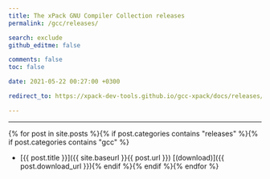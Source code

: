 ```yaml
---
title: The xPack GNU Compiler Collection releases
permalink: /gcc/releases/

search: exclude
github_editme: false

comments: false
toc: false

date: 2021-05-22 00:27:00 +0300

redirect_to: https://xpack-dev-tools.github.io/gcc-xpack/docs/releases/

---
```


___
{% for post in site.posts %}{% if post.categories contains "releases" %}{% if post.categories contains "gcc" %}
* [{{ post.title }}]({{ site.baseurl }}{{ post.url }}) [(download)]({{ post.download_url }}){% endif %}{% endif %}{% endfor %}
